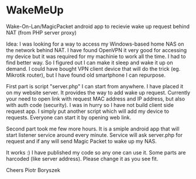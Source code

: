 # WakeMeUp
Wake-On-Lan/MagicPacket android app to recievie wake up request behind NAT (from PHP server proxy)

Idea:
I was looking for a way to access my Windows-based home NAS on the network behind NAT. I have found OpenVPN it very good for accessing my device but it was required for my machinie to work all the time. I had to find better way. So I figured out I can make it sleep and wake it up on demand. I could have bought VPN client device that will do the trick (eg. Mikrotik router), but I have found old smartphone I can repurpose.

First part is script "server.php" I can start from anywhere. I have placed it on my website server. It provides the way to add wake up request. Currently your need to open link with request MAC address and IP address, but also with auth code (security). I was in hurry so I have not build client side request app. I simply put another script which will add my device to requests. Everyone can start it by opening web link.

Second part took me few more hours. It is a smiple android app that will start listener service around every minute. Service will ask server.php for request and if any will send Magic Packet to wake up my NAS. 

It works :) I have published my code so any one can use it. Some parts are harcoded (like server address). Please change it as you see fit.

Cheers
Piotr Boryszek
